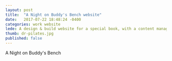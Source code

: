 ```yaml
---
layout: post
title:  "A Night on Buddy's Bench website"
date:   2017-07-22 18:48:24 -0400
categories: work website
lede: A design & build website for a special book, with a content management system and e-commerce feature.
thumb: dr-pilates.jpg
published: false
---
```

A Night on Buddy's Bench